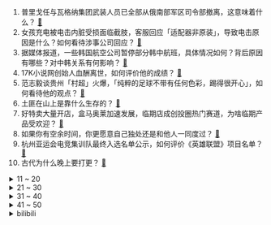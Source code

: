 1. 普里戈任与瓦格纳集团武装人员已全部从俄南部军区司令部撤离，这意味着什么？ [:link:](https://www.zhihu.com/question/608395500)
2. 女孩充电被电击内脏受损面临截肢，客服回应「适配器非原装」，导致电击原因是什么？如何看待涉事公司回应？ [:link:](https://www.zhihu.com/question/608412173)
3. 据媒体报道，一些韩国航空公司暂停部分韩中航班，具体情况如何？背后原因有哪些？对中韩关系有何影响？ [:link:](https://www.zhihu.com/question/608449825)
4. 17K小说网创始人血酬离世，如何评价他的成绩？ [:link:](https://www.zhihu.com/question/608360754)
5. 范志毅谈贵州「村超」火爆，「纯粹的足球不带有任何色彩，踢得很开心」，如何看待他的观点？ [:link:](https://www.zhihu.com/question/608517517)
6. 土匪在山上是靠什么生存的？ [:link:](https://www.zhihu.com/question/599176505)
7. 好特卖大量开店，盒马奥莱加速发展，临期店成创投圈热门赛道，为啥临期产品受欢迎？ [:link:](https://www.zhihu.com/question/608567329)
8. 如果你有空余时间，你更愿意自己独处还是和他人一同度过？ [:link:](https://www.zhihu.com/question/602247728)
9. 杭州亚运会电竞集训队最终入选名单公示，如何评价《英雄联盟》项目名单？ [:link:](https://www.zhihu.com/question/608619700)
10. 古代为什么晚上要打更？ [:link:](https://www.zhihu.com/question/25742121)
<details>
<summary>11 ~ 20</summary>

11. 瓦格纳「企图叛乱」后，美欧对俄罗斯局势保持沉默，如何解读西方这一态度？ [:link:](https://www.zhihu.com/question/608482890)
12. 消息称美情报部门 6 月中旬已得知瓦格纳计划，如何看待这一消息的真实性？透露了哪些信息？ [:link:](https://www.zhihu.com/question/608485451)
13. 秦刚会见俄罗斯副外长鲁登科，同他就中俄关系及共同关心的国际和地区问题交换意见，哪些信息值得关注？ [:link:](https://www.zhihu.com/question/608493092)
14. 如何看待第 28 届白玉兰奖获奖名单《狂飙》三提零中？ [:link:](https://www.zhihu.com/question/608166845)
15. 你家乡和你所生活地方的天气、气候，与小时候有了哪些变化？ [:link:](https://www.zhihu.com/question/608283237)
16. 猫头鹰也吃老鼠，为什么人类基因里更偏爱猫而不是猫头鹰？ [:link:](https://www.zhihu.com/question/608400634)
17. 国务院成立宁夏银川富洋烧烤店「6·21」特别重大燃气爆炸事故调查组，有哪些信息值得关注？ [:link:](https://www.zhihu.com/question/608439574)
18. 熬夜最伤害哪里？ [:link:](https://www.zhihu.com/question/498308126)
19. 2023 LPL 夏季赛 iG 2:0 爆冷击败 LNG，如何评价这场比赛？ [:link:](https://www.zhihu.com/question/608531926)
20. 连续高温中暑人数激增，医生提示称「警惕热射病，坚持好的生活习惯」，如何看待此事？高温天气如何防暑？ [:link:](https://www.zhihu.com/question/608473030)
</details>
<details>
<summary>21 ~ 30</summary>

21. 端午档总票房破 9 亿，暂列影史第二，如何评价这一票房成绩？你去影院看了哪部电影？ [:link:](https://www.zhihu.com/question/608300528)
22. 当初是为什么报了数学专业?现在怎么样？ [:link:](https://www.zhihu.com/question/607812231)
23. 高考失利，考的很差，我该怎么办？ [:link:](https://www.zhihu.com/question/328678851)
24. 你，为什么依然喜欢读纸质书？ [:link:](https://www.zhihu.com/question/605795425)
25. 为什么三版水浒传都没拍征辽情节？ [:link:](https://www.zhihu.com/question/607219834)
26. 你养的猫喜欢跟你睡觉吗？ [:link:](https://www.zhihu.com/question/437305149)
27. 一年级小孩总是记不住生字，总是前面教了，过一会就忘了，怎么做才能让他提高记忆力，记住生字？ [:link:](https://www.zhihu.com/question/606123938)
28. 玩命准备考研是一种什么体验？ [:link:](https://www.zhihu.com/question/599782667)
29. 你有哪些当初没听出来的弦外之音？ [:link:](https://www.zhihu.com/question/62862636)
30. 姆巴佩要拿多少奖项，历史地位能超过C罗? [:link:](https://www.zhihu.com/question/608025000)
</details>
<details>
<summary>31 ~ 40</summary>

31. 有什么办法让自己在亲密关系中不过度依赖？ [:link:](https://www.zhihu.com/question/607641187)
32. 黑客 George Hotz 爆料 GPT-4 由 8 个 MoE 模型组成，真的吗？ [:link:](https://www.zhihu.com/question/607812079)
33. 单独去旅行会经常遇到危险的事情吗？ [:link:](https://www.zhihu.com/question/606863287)
34. 「心静自然凉」这个说法到底有没有科学依据？ [:link:](https://www.zhihu.com/question/608254480)
35. 电影《消失的她》里反复出现梵高的「星空」有什么寓意？ [:link:](https://www.zhihu.com/question/607992980)
36. 历史上有没有一开始无人看他写的文章小说，后面却成了大文豪的作家？ [:link:](https://www.zhihu.com/question/607992884)
37. 领导提携后，该不该送礼以示感激之情？ [:link:](https://www.zhihu.com/question/34624865)
38. 如果孩子注意到同学每天都换新鞋，她自己却没有。如何引导孩子正确的看待这个问题，还不伤害她的自尊心？ [:link:](https://www.zhihu.com/question/602680415)
39. 梅西参加马克西-罗德里格斯告别战，上半场任意球破门+帽子戏法，全场为他唱生日歌，如何评价他的表现？ [:link:](https://www.zhihu.com/question/608398892)
40. 光年之外联合创始人王慧文因个人健康问题暂时休养、辞任美团董事，将会对公司运营造成哪些影响？ [:link:](https://www.zhihu.com/question/608524050)
</details>
<details>
<summary>41 ~ 50</summary>

41. 行测和申论该怎么复习？ [:link:](https://www.zhihu.com/question/450128517)
42. 看完电影《我爱你！》带给了你哪些人生感悟？ [:link:](https://www.zhihu.com/question/607681359)
43. 杭州亚运会电竞集训队最终入选名单公示，如何评价《王者荣耀》项目名单？ [:link:](https://www.zhihu.com/question/608619934)
44. 2023 山东高考分数线公布，普通类一段 443，特招线 520，如何评价山东分数线？ [:link:](https://www.zhihu.com/question/607974487)
45. 五年来「最火」最火端午收官，机票、酒店、景区门票订单量均超 2019 年同期，哪些信息值得关注？ [:link:](https://www.zhihu.com/question/608421262)
46. 如何看待 2023 年江苏高考理科 600 分以上三万多人？ [:link:](https://www.zhihu.com/question/608323244)
47. 下雨天的时候，如果可以闪现，最适合出现在哪个城市？ [:link:](https://www.zhihu.com/question/603314154)
48. 工作原因不能天天陪在孩子身边会对她造成什么影响吗？作为妈妈应该怎么做？ [:link:](https://www.zhihu.com/question/603312800)
49. 高考结束后要打工吗? [:link:](https://www.zhihu.com/question/606380707)
50. 玩密室逃脱时有哪些有趣的经历？ [:link:](https://www.zhihu.com/question/335559873)
</details><details>
<summary>bilibili</summary>

</details>